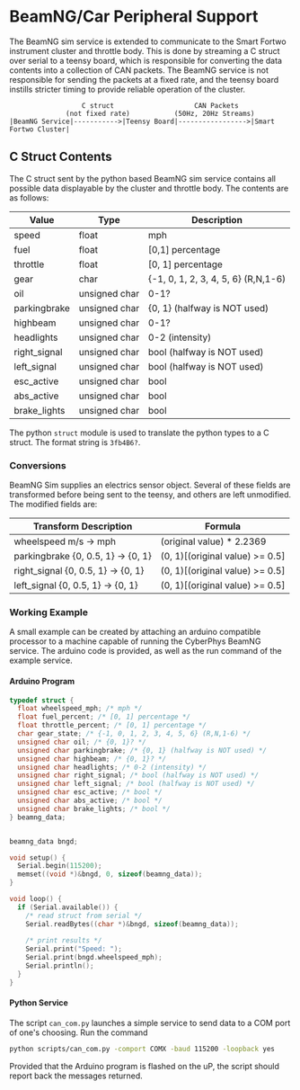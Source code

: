# BeamNG/Car Peripheral Support

 The BeamNG sim service is extended to communicate to the Smart Fortwo instrument cluster and throttle body. This is done by streaming a C struct over serial to a teensy board, which is responsible for converting the data contents into a collection of CAN packets. The BeamNG service is not responsible for sending the packets at a fixed rate, and the teensy board instills stricter timing to provide reliable operation of the cluster.

```
                  C struct                    CAN Packets
              (not fixed rate)           (50Hz, 20Hz Streams)
|BeamNG Service|----------->|Teensy Board|----------------->|Smart Fortwo Cluster|

```

## C Struct Contents

The C struct sent by the python based BeamNG sim service contains all possible data displayable by the cluster and throttle body. The contents are as follows:

| Value        | Type          | Description                         |
| ------------ | ------------- | ----------------------------------- |
| speed        | float         | mph                                 |
| fuel         | float         | [0,1] percentage                    |
| throttle     | float         | [0, 1] percentage                   |
| gear         | char          | {-1, 0, 1, 2, 3, 4, 5, 6} (R,N,1-6) |
| oil          | unsigned char | 0-1?                                |
| parkingbrake | unsigned char | {0, 1} (halfway is NOT used)        |
| highbeam     | unsigned char | 0-1?                                |
| headlights   | unsigned char | 0-2 (intensity)                     |                               |
| right_signal | unsigned char | bool (halfway is NOT used)          |
| left_signal  | unsigned char | bool (halfway is NOT used)          |
| esc_active   | unsigned char | bool                                |                               |
| abs_active   | unsigned char | bool                                |
| brake_lights | unsigned char | bool                               |

The python `struct` module is used to translate the python types to a C struct. The format string is `3fb4B6?`.

### Conversions

BeamNG Sim supplies an electrics sensor object. Several of these fields are transformed before being sent to the teensy, and others are left unmodified. The modified fields are:

| Transform Description              | Formula                         |
| ---------------------------------- | ------------------------------- |
| wheelspeed m/s -> mph              | (original value) * 2.2369       |
| parkingbrake {0, 0.5, 1} -> {0, 1} | (0, 1)[(original value) >= 0.5] |
| right_signal {0, 0.5, 1} -> {0, 1} | (0, 1)[(original value) >= 0.5] |
| left_signal {0, 0.5, 1} -> {0, 1}  | (0, 1)[(original value) >= 0.5] |

### Working Example

A small example can be created by attaching an arduino compatible processor to a machine capable of running the CyberPhys BeamNG service. The arduino code is provided, as well as the run command of the example service.

#### Arduino Program

```C
typedef struct {
  float wheelspeed_mph; /* mph */
  float fuel_percent; /* [0, 1] percentage */
  float throttle_percent; /* [0, 1] percentage */
  char gear_state; /* {-1, 0, 1, 2, 3, 4, 5, 6} (R,N,1-6) */
  unsigned char oil; /* {0, 1}? */
  unsigned char parkingbrake; /* {0, 1} (halfway is NOT used) */
  unsigned char highbeam; /* {0, 1}? */
  unsigned char headlights; /* 0-2 (intensity) */
  unsigned char right_signal; /* bool (halfway is NOT used) */
  unsigned char left_signal; /* bool (halfway is NOT used) */
  unsigned char esc_active; /* bool */
  unsigned char abs_active; /* bool */
  unsigned char brake_lights; /* bool */
} beamng_data;


beamng_data bngd;

void setup() {
  Serial.begin(115200);
  memset((void *)&bngd, 0, sizeof(beamng_data));
}

void loop() {
  if (Serial.available()) {
    /* read struct from serial */
    Serial.readBytes((char *)&bngd, sizeof(beamng_data));
  
    /* print results */
    Serial.print("Speed: ");
    Serial.print(bngd.wheelspeed_mph);
    Serial.println();
  }
}
```

#### Python Service

The script `can_com.py` launches a simple service to send data to a COM port of one's choosing. Run the command

```bash
python scripts/can_com.py -comport COMX -baud 115200 -loopback yes
```

Provided that the Arduino program is flashed on the uP, the script should report back the messages returned.
